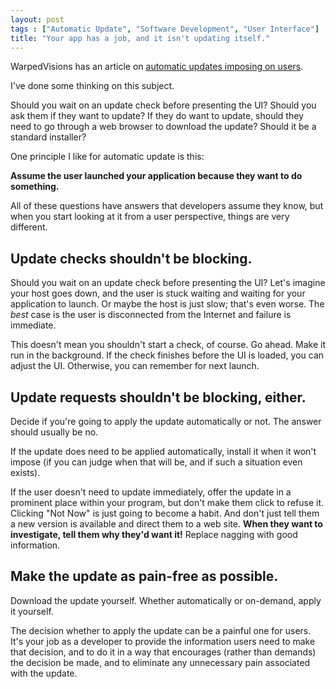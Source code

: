 ```yaml
---
layout: post
tags : ["Automatic Update", "Software Development", "User Interface"]
title: "Your app has a job, and it isn't updating itself."
---
```

WarpedVisions has an article on [automatic updates imposing on users][1].

I've done some thinking on this subject.

Should you wait on an update check before presenting the UI? Should you ask them if they want to update? If they do want to update, should they need to go through a web browser to download the update? Should it be a standard installer?

<!--more-->

One principle I like for automatic update is this:

**Assume the user launched your application because they want to do something.**

All of these questions have answers that developers assume they know, but when you start looking at it from a user perspective, things are very different.

## Update checks shouldn't be blocking. ##

Should you wait on an update check before presenting the UI? Let's imagine your host goes down, and the user is stuck waiting and waiting for your application to launch. Or maybe the host is just slow; that's even worse. The *best* case is the user is disconnected from the Internet and failure is immediate.

This doesn't mean you shouldn't start a check, of course. Go ahead. Make it run in the background. If the check finishes before the UI is loaded, you can adjust the UI. Otherwise, you can remember for next launch.



## Update requests shouldn't be blocking, either. ##

Decide if you're going to apply the update automatically or not. The answer should usually be no.

If the update does need to be applied automatically, install it when it won't impose (if you can judge when that will be, and if such a situation even exists).

If the user doesn't need to update immediately, offer the update in a prominent place within your program, but don't make them click to refuse it. Clicking "Not Now" is just going to become a habit. And don't just tell them a new version is available and direct them to a web site. **When they want to investigate, tell them why they'd want it!** Replace nagging with good information.

## Make the update as pain-free as possible. ##

Download the update yourself. Whether automatically or on-demand, apply it yourself.

The decision whether to apply the update can be a painful one for users. It's your job as a developer to provide the information users need to make that decision, and to do it in a way that encourages (rather than demands) the decision be made, and to eliminate any unnecessary pain associated with the update.

[1]: http://warpedvisions.org/2007/11/14/boot-to-windows-do-not-pass-go
